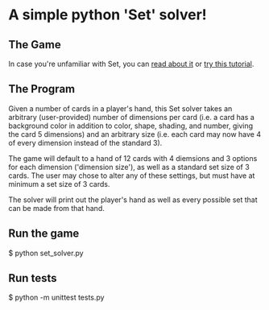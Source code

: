# A simple python 'Set' solver!

## The Game
In case you're unfamiliar with Set, you can [read about it](https://en.wikipedia.org/wiki/Set_(game)) or [try this tutorial](http://www.setgame.com/sites/default/files/tutorials/tutorial/SetTutorial.swf).

## The Program
Given a number of cards in a player's hand, this Set solver takes an arbitrary (user-provided) number of dimensions per card (i.e. a card has a background color in addition to color, shape, shading, and number, giving the card 5 dimensions) and an arbitrary size (i.e. each card may now have 4 of every dimension instead of the standard 3).

The game will default to a hand of 12 cards with 4 diemsions and 3 options for each dimension ('dimension size'), as well as a standard set size of 3 cards. The user may chose to alter any of these settings, but must have at minimum a set size of 3 cards.

The solver will print out the player's hand as well as every possible set that can be made from that hand.

## Run the game
$ python set_solver.py

## Run tests
$ python -m unittest tests.py
